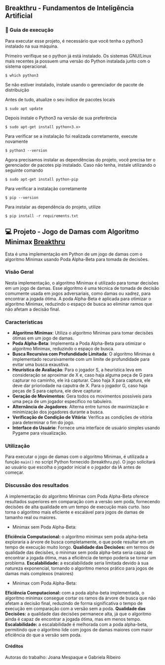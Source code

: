 ## Breakthru - Fundamentos de Inteligência Artificial

### :rocket: Guia de execução

Para executar esse projeto, é necessário que você tenha o python3 instalado na sua máquina.

Primeiro verifique se o python já está instalado. Os sistemas GNU/Linux mais recentes ja possuem uma versão do Python instalada junto com o sistema operacional.

```
$ which python3
```

Se não estiver instalado, instale usando o gerenciador de pacote de distribuição

Antes de tudo, atualize o seu índice de pacotes locais

```
$ sudo apt update
```

Depois instale o Python3 na versão de sua preferência

```
$ sudo apt-get install python<3.x>
```

Para verificar se a instalação foi realizada corretamente, execute novamente

```
$ python3 --version
```

Agora precisamos instalar as dependências do projeto, você precisa ter o gerenciador de pacotes pip instalado. Caso não tenha, instale utilizando o seguinte comando

```
$ sudo apt-get install python-pip
```

Para verificar a instalação corretamente

```
$ pip --version
```

Para instalar as dependência do projeto, utilize

```
$ pip install -r requirements.txt
```

## :computer: Projeto - Jogo de Damas com Algoritmo Minimax [Breakthru](<https://en.wikipedia.org/wiki/Breakthru_(board_game)>)

Esta é uma implementação em Python de um jogo de damas com o algoritmo Minimax usando Poda Alpha-Beta para tomada de decisões.

### Visão Geral

Nesta implementação, o algoritmo Minimax é utilizado para tomar decisões em um jogo de damas. Esse algoritmo é uma técnica de tomada de decisão comumente usada em jogos adversariais, como damas ou xadrez, para encontrar a jogada ótima. A poda Alpha-Beta é aplicada para otimizar o algoritmo Minimax, reduzindo o espaço de busca ao eliminar ramos que não afetam a decisão final.

### Características

- **Algoritmo Minimax**: Utiliza o algoritmo Minimax para tomar decisões ótimas em um jogo de damas.
- **Poda Alpha-Beta**: Implementa a Poda Alpha-Beta para otimizar o algoritmo Minimax, reduzindo o espaço de busca.
- **Busca Recursiva com Profundidade Limitada**: O algoritmo Minimax é implementado recursivamente com um limite de profundidade para evitar uma busca exaustiva.
- **Heurística de Avaliação**: Para o jogador S, a heurística leva em consideração se aproximar de X e, caso haja alguma peça de G para capturar no caminho, ele irá capturar. Caso haja X para captura, ele deve dar
 prioriodade na caputra de X. Para o jogador G, caso haja peças de S para captura, ele deve capturar.
- **Geração de Movimentos**: Gera todos os movimentos possíveis para uma peça de um jogador específico no tabuleiro.
- **Alternância de Jogadores**: Alterna entre turnos de maximização e minimização dos jogadores durante a busca.
- **Verificação de Condição de Vitória**: Verifica as condições de vitória para determinar o fim do jogo.
- **Interface do Usuário**: Fornece uma interface de usuário simples usando Pygame para visualização.

### Utilização

Para executar o jogo de damas com o algoritmo Minimax, é utilizada a função `main()` no script Python fornecido (breakthru.py). O jogo solicitará ao usuário que escolha o jogador inicial e o jogador da IA antes de começar.

### Discussão dos resultados

A implementação do algoritmo Minimax com Poda Alpha-Beta oferece resultados superiores em comparação com a versão sem poda, fornecendo decisões de alta qualidade em um tempo de execução mais curto. Isso torna o algoritmo mais eficiente e escalável para jogos de damas de tamanho real ou maiores.

- Minimax sem Poda Alpha-Beta:

**Eficiência Computacional:** o algoritmo minimax sem poda alpha-beta exploraria a árvore de busca completamente, o que pode resultar em um tempo de execução muito longo.
**Qualidade das Decisões:** em termos de qualidade das decisões, o minimax sem poda alpha-beta seria capaz de encontrar a jogada ótima, mas a eficiência de tempo poderia se tornar um problema.
**Escalabilidade:** a escalabilidade seria limitada devido à sua natureza exponencial, tornando o algoritmo menos prático para jogos de damas mais complexos (maiores)

- Minimax com Poda Alpha-Beta:

**Eficiência Computacional:** com a poda alpha-beta implementada, o algoritmo minimax consegue cortar os ramos da árvore de busca que não afetam a decisão final, reduzindo de forma significativa o tempo de execução em comparação com a versão sem a poda.
**Qualidade das Decisões:** a qualidade das decisões permanece alta, já que o algoritmo ainda é capaz de encontrar a jogada ótima, mas em menos tempo.
**Escalabilidade:** a escalabilidade é melhorada com a poda alpha-beta, permitindo que o algoritmo lide com jogos de damas maiores com maior eficiência do que a versão sem poda.

#### Créditos

Autoras do trabalho: Joana Mespaque e Gabriela Ribeiro
